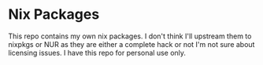 # Nix Packages

This repo contains my own nix packages.
I don't think I'll upstream them to nixpkgs or NUR as they are either a complete hack or not I'm not sure about licensing issues.
I have this repo for personal use only.

